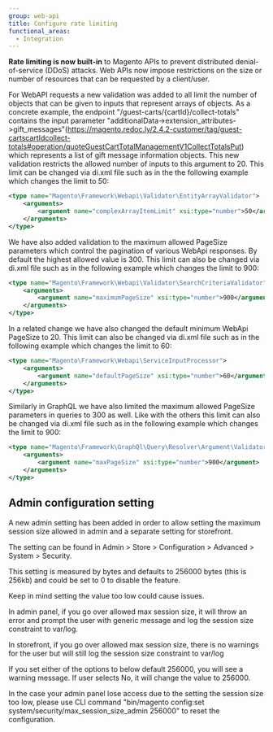 ```yaml
---
group: web-api
title: Configure rate limiting
functional_areas:
  - Integration
---
```


**Rate limiting is now built-in** to Magento APIs to prevent distributed denial-of-service (DDoS) attacks. Web APIs now impose restrictions on the size or number of resources that can be requested by a client/user.

For WebAPI requests a new validation was added to all limit the number of objects that can be given to inputs that represent arrays of objects.
As a concrete example, the endpoint "/guest-carts/{cartId}/collect-totals" contains the input parameter "additionalData->extension_attributes->gift_messages"(https://magento.redoc.ly/2.4.2-customer/tag/guest-cartscartIdcollect-totals#operation/quoteGuestCartTotalManagementV1CollectTotalsPut) which represents a list of gift message information objects. This new validation restricts the allowed number of inputs to this argument to 20. This limit can be changed via di.xml file such as in the the following example which changes the limit to 50:

```xml
<type name="Magento\Framework\Webapi\Validator\EntityArrayValidator">
    <arguments>
        <argument name="complexArrayItemLimit" xsi:type="number">50</argument>
    </arguments>
</type>
```

We have also added validation to the maximum allowed PageSize parameters which control the pagination of various WebApi responses. By default the highest allowed value is 300. This limit can also be changed via di.xml file such as in the following example which changes the limit to 900:

```xml
<type name="Magento\Framework\Webapi\Validator\SearchCriteriaValidator">
    <arguments>
        <argument name="maximumPageSize" xsi:type="number">900</argument>
    </arguments>
</type>
```

In a related change we have also changed the default minimum WebApi PageSize to 20. This limit can also be changed via di.xml file such as in the following example which changes the limit to 60:

```xml
<type name="Magento\Framework\Webapi\ServiceInputProcessor">
    <arguments>
        <argument name="defaultPageSize" xsi:type="number">60</argument>
    </arguments>
</type>
```

Similarly in GraphQL we have also limited the maximum allowed PageSize parameters in queries to 300 as well. Like with the others this limit can also be changed via di.xml file such as in the following example which changes the limit to 900:

```xml
<type name="Magento\Framework\GraphQl\Query\Resolver\Argument\Validator\SearchCriteriaValidator">
    <arguments>
        <argument name="maxPageSize" xsi:type="number">900</argument>
    </arguments>
</type>
```

## Admin configuration setting

A new admin setting has been added in order to allow setting the maximum session size allowed in admin and a separate setting for storefront.

The setting can be found in Admin > Store > Configuration > Advanced > System > Security.

This setting is measured by bytes and defaults to 256000 bytes (this is 256kb) and could be set to 0 to disable the feature.

Keep in mind setting the value too low could cause issues.

In admin panel, if you go over allowed max session size, it will throw an error and prompt the user with generic message and log the session size constraint to var/log.

In storefront, if you go over allowed max session size, there is no warnings for the user but will still log the session size constraint to var/log

If you set either of the options to below default 256000, you will see a warning message. If user selects No, it will change the value to 256000.

In the case your admin panel lose access due to the setting the session size too low, please use CLI command "bin/magento config:set system/security/max_session_size_admin 256000" to reset the configuration.